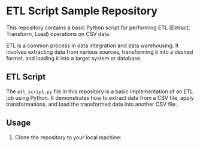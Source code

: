 ETL Script Sample Repository
===========================

This repository contains a basic Python script for performing ETL (Extract, Transform, Load) operations on CSV data.

ETL is a common process in data integration and data warehousing. It involves extracting data from various sources, transforming it into a desired format, and loading it into a target system or database.

## ETL Script

The `etl_script.py` file in this repository is a basic implementation of an ETL job using Python. It demonstrates how to extract data from a CSV file, apply transformations, and load the transformed data into another CSV file.

## Usage

1. Clone the repository to your local machine:

